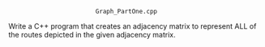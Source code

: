 							Graph_PartOne.cpp


Write a C++ program that creates an adjacency matrix
to represent ALL of the routes depicted in the given 
adjacency matrix.
        
